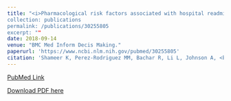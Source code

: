 ```yaml
---
title: "<i>Pharmacological risk factors associated with hospital readmission rates in a psychiatric cohort identified using prescriptome data mining</i>
collection: publications
permalink: /publications/30255805
excerpt: "" 
date: 2018-09-14
venue: "BMC Med Inform Decis Making."
paperurl: 'https://www.ncbi.nlm.nih.gov/pubmed/30255805'
citation: 'Shameer K, Perez-Rodriguez MM, Bachar R, Li L, Johnson A, <b>Johnson KW</b>, Glicksberg BS, Smith MR, Readhead B, Scarpa J, Jebakaran J, Kovatch P, Lim S, Goodman W, Reich DL, Kasarskis A, Tatonetti NP, Dudley JT.' 
---
```


[PubMed Link](https://www.ncbi.nlm.nih.gov/pubmed/30255805)

[Download PDF here](https://kippjohnson.com/files/30255805.pdf)

